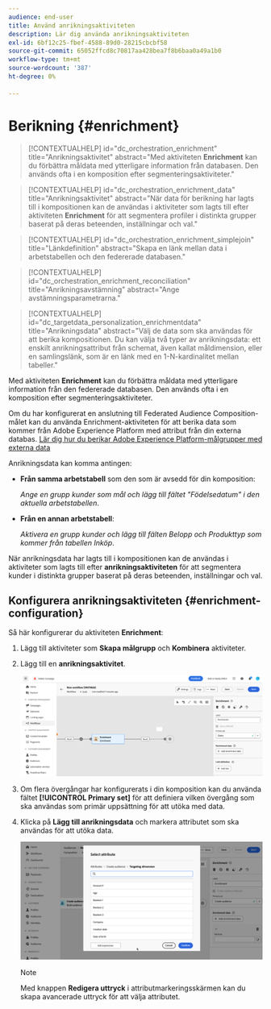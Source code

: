 ```yaml
---
audience: end-user
title: Använd anrikningsaktiviteten
description: Lär dig använda anrikningsaktiviteten
exl-id: 6bf12c25-fbef-4588-89d0-28215cbcbf58
source-git-commit: 65052ffcd8c70817aa428bea7f8b6baa0a49a1b0
workflow-type: tm+mt
source-wordcount: '387'
ht-degree: 0%

---
```


# Berikning {#enrichment}

>[!CONTEXTUALHELP]
>id="dc_orchestration_enrichment"
>title="Anrikningsaktivitet"
>abstract="Med aktiviteten **Enrichment** kan du förbättra måldata med ytterligare information från databasen. Den används ofta i en komposition efter segmenteringsaktiviteter."

>[!CONTEXTUALHELP]
>id="dc_orchestration_enrichment_data"
>title="Anrikningsaktivitet"
>abstract="När data för berikning har lagts till i kompositionen kan de användas i aktiviteter som lagts till efter aktiviteten **Enrichment** för att segmentera profiler i distinkta grupper baserat på deras beteenden, inställningar och val."

>[!CONTEXTUALHELP]
>id="dc_orchestration_enrichment_simplejoin"
>title="Länkdefinition"
>abstract="Skapa en länk mellan data i arbetstabellen och den federerade databasen."

>[!CONTEXTUALHELP]
>id="dc_orchestration_enrichment_reconciliation"
>title="Anrikningsavstämning"
>abstract="Ange avstämningsparametrarna."

>[!CONTEXTUALHELP]
>id="dc_targetdata_personalization_enrichmentdata"
>title="Anrikningsdata"
>abstract="Välj de data som ska användas för att berika kompositionen. Du kan välja två typer av anrikningsdata: ett enskilt anrikningsattribut från schemat, även kallat måldimension, eller en samlingslänk, som är en länk med en 1-N-kardinalitet mellan tabeller."

Med aktiviteten **Enrichment** kan du förbättra måldata med ytterligare information från den federerade databasen. Den används ofta i en komposition efter segmenteringsaktiviteter.

Om du har konfigurerat en anslutning till Federated Audience Composition-målet kan du använda Enrichment-aktiviteten för att berika data som kommer från Adobe Experience Platform med attribut från din externa databas. [Lär dig hur du berikar Adobe Experience Platform-målgrupper med externa data](../../connections/destinations.md)

Anrikningsdata kan komma antingen:

* **Från samma arbetstabell** som den som är avsedd för din komposition:

  *Ange en grupp kunder som mål och lägg till fältet &quot;Födelsedatum&quot; i den aktuella arbetstabellen*.

* **Från en annan arbetstabell**:

  *Aktivera en grupp kunder och lägg till fälten Belopp och Produkttyp som kommer från tabellen Inköp*.

När anrikningsdata har lagts till i kompositionen kan de användas i aktiviteter som lagts till efter **anrikningsaktiviteten** för att segmentera kunder i distinkta grupper baserat på deras beteenden, inställningar och val.

<!--For instance, you can add to the working table information related to customers' purchases and use this data to personalize emails with their latest purchase or the amount spent on these purchases.-->

## Konfigurera anrikningsaktiviteten {#enrichment-configuration}

Så här konfigurerar du aktiviteten **Enrichment**:

1. Lägg till aktiviteter som **Skapa målgrupp** och **Kombinera** aktiviteter.
1. Lägg till en **anrikningsaktivitet**.

   ![](../assets/enrichment.png)

1. Om flera övergångar har konfigurerats i din komposition kan du använda fältet **[!UICONTROL Primary set]** för att definiera vilken övergång som ska användas som primär uppsättning för att utöka med data.

1. Klicka på **Lägg till anrikningsdata** och markera attributet som ska användas för att utöka data.

   ![](../assets/enrichment-add.png)

   >[!NOTE]
   >
   >Med knappen **Redigera uttryck** i attributmarkeringsskärmen kan du skapa avancerade uttryck för att välja attributet.

<!--PAS VU SUR INSTANCE: You can select two types of enrichment data: a single enrichment attribute from the target dimension, or a collection link. Each of these types is detailed in the examples below:

    * [Single enrichment attribute](#single-attribute)
    * [Collection lnk](#collection-link)-->

<!--
## Examples {#example}

### Single enrichment attribute {#single-attribute}

Here, we are just adding a single enrichment attribute, for example, the date of birth. Follow these steps:

1. Click inside the **Attribute** field.
1. Select a simple field from the schema, also known as targeting dimension, the date of birth in our example. 
1. Click **Confirm**.
-->
<!--### Collection link {#collection-link}

In this more complex use case, we will select a collection link which is a link with a 1-N cardinality between tables. Let's retrieve the three latest purchases that are less than 100$. For this you need to define:

* an enrichment attribute: the **Total amount** field
* the number of lines to retrieve: 3
* a filter: filter out items that are greater than 100$
* a sorting: descendant sorting on the **Order date** field. 

#### Add the attribute {#add-attribute}

This is where you select the collection link to use as enrichment data.

1. Click inside the **Attribute** field.
1. Click **Display advanced attributes**.
1. Select the **Total amount** field from the **Purchases** table. 

#### Define the collection settings{#collection-settings}

Then, define how the data is collected and the number of records to retrieve.

1. Select **Collect data** in the **Select how the data is collected** drop-down.
1. Type "3" in the **Lines to retrieve (Columns to create)** field. 

If you want, for example, to get the average amount of purchases for a customer, select **Aggregated data** instead, and select **Average** in the **Aggregate function** drop-down.

#### Define the filters{#collection-filters}

Here, we define the maximum value for the enrichment attribute. We filter out items that are greater than 100$. [Learn how to work with the query modeler](../../query/query-modeler-overview.md)

1. Click **Edit filters**.
1. Add the two following filters: **Total amount** exists AND **Total amount** is less than 100. The first one filters NULL values as they would appear as the greatest value.
1. Click **Confirm**.

#### Define the sorting{#collection-sorting}

We now need to apply sorting in order to retrieve the three **latest** purchases.

1. Activate the **Enable sorting** option.
1. Click inside the **Attribute** field.
1. Select the **Order date** field.
1. Click **Confirm**. 
1. Select **Descending** from the **Sort** drop-down.-->
